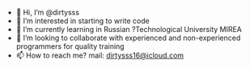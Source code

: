 - 👋 Hi, I’m @dirtysss
- 👀 I’m interested in starting to write code
- 🌱 I’m currently learning in Russian ?Technological University MIREA
- 💞️ I’m looking to collaborate with experienced and non-experienced programmers for quality training
- 📫 How to reach me? mail: dirtysss16@icloud.com

<!---
dirtysss/dirtysss is a ✨ special ✨ repository because its `README.md` (this file) appears on your GitHub profile.
You can click the Preview link to take a look at your changes.
--->
